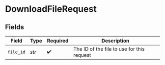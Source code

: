 # DownloadFileRequest


## Fields

| Field                                      | Type                                       | Required                                   | Description                                |
| ------------------------------------------ | ------------------------------------------ | ------------------------------------------ | ------------------------------------------ |
| `file_id`                                  | *str*                                      | :heavy_check_mark:                         | The ID of the file to use for this request |
